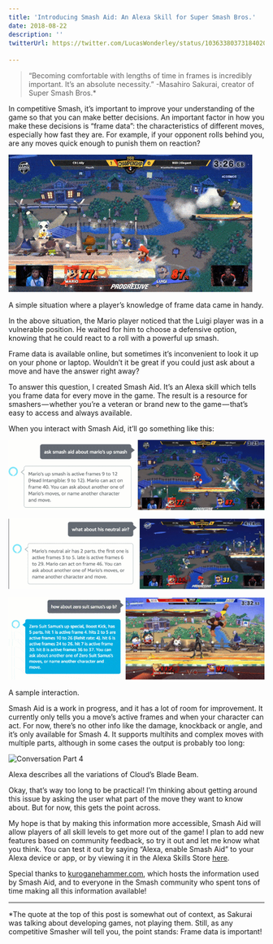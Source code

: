 ```yaml
---
title: 'Introducing Smash Aid: An Alexa Skill for Super Smash Bros.'
date: 2018-08-22
description: ''
twitterUrl: https://twitter.com/LucasWonderley/status/1036338037318402049

---
```

>“Becoming comfortable with lengths of time in frames is incredibly important. It’s an absolute necessity.”
> -Masahiro Sakurai, creator of Super Smash Bros.*

In competitive Smash, it’s important to improve your understanding of the game so that you can make better decisions. An important factor in how you make these decisions is “frame data”: the characteristics of different moves, especially how fast they are. For example, if your opponent rolls behind you, are any moves quick enough to punish them on reaction?

![Mario Up Smash](./mario-up-smash.gif)
<div class="caption">A simple situation where a player’s knowledge of frame data came in handy.</div>

In the above situation, the Mario player noticed that the Luigi player was in a vulnerable position. He waited for him to choose a defensive option, knowing that he could react to a roll with a powerful up smash.

Frame data is available online, but sometimes it’s inconvenient to look it up on your phone or laptop. Wouldn’t it be great if you could just ask about a move and have the answer right away?

To answer this question, I created Smash Aid. It’s an Alexa skill which tells you frame data for every move in the game. The result is a resource for smashers — whether you’re a veteran or brand new to the game — that’s easy to access and always available.

When you interact with Smash Aid, it’ll go something like this:

![Conversation Part 1](./conv1.gif)

![Conversation Part 2](./conv2.gif)

![Conversation Part 3](./conv3.gif)
<div class="caption">A sample interaction.</div>


Smash Aid is a work in progress, and it has a lot of room for improvement. It currently only tells you a move’s active frames and when your character can act. For now, there’s no other info like the damage, knockback or angle, and it’s only available for Smash 4. It supports multihits and complex moves with multiple parts, although in some cases the output is probably too long:

![Conversation Part 4](./conv4.gif)
<div class="caption">Alexa describes all the variations of Cloud’s Blade Beam.</div>

Okay, that’s way too long to be practical! I’m thinking about getting around this issue by asking the user what part of the move they want to know about. But for now, this gets the point across.

My hope is that by making this information more accessible, Smash Aid will allow players of all skill levels to get more out of the game! I plan to add new features based on community feedback, so try it out and let me know what you think. You can test it out by saying “Alexa, enable Smash Aid” to your Alexa device or app, or by viewing it in the Alexa Skills Store [here](https://www.amazon.com/Lucas-Wonderley-Smash-Aid/dp/B07GB8PJ9F/ref=sr_1_1?s=digital-skills&ie=UTF8&qid=1534534625&sr=1-1).

Special thanks to [kuroganehammer.com](http://kuroganehammer.com), which hosts the information used by Smash Aid, and to everyone in the Smash community who spent tons of time making all this information available!

---

*The quote at the top of this post is somewhat out of context, as Sakurai was talking about developing games, not playing them. Still, as any competitive Smasher will tell you, the point stands: Frame data is important!